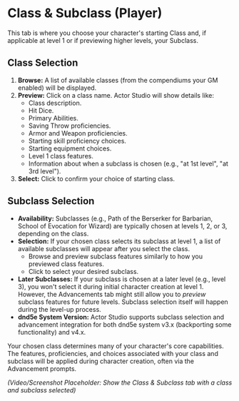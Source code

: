 # Class & Subclass (Player)

This tab is where you choose your character's starting Class and, if applicable at level 1 or if previewing higher levels, your Subclass.

## Class Selection

1.  **Browse:** A list of available classes (from the compendiums your GM enabled) will be displayed.
2.  **Preview:** Click on a class name. Actor Studio will show details like:
    -   Class description.
    -   Hit Dice.
    -   Primary Abilities.
    -   Saving Throw proficiencies.
    -   Armor and Weapon proficiencies.
    -   Starting skill proficiency choices.
    -   Starting equipment choices.
    -   Level 1 class features.
    -   Information about when a subclass is chosen (e.g., "at 1st level", "at 3rd level").
3.  **Select:** Click to confirm your choice of starting class.

## Subclass Selection

-   **Availability:** Subclasses (e.g., Path of the Berserker for Barbarian, School of Evocation for Wizard) are typically chosen at levels 1, 2, or 3, depending on the class.
-   **Selection:** If your chosen class selects its subclass at level 1, a list of available subclasses will appear after you select the class.
    -   Browse and preview subclass features similarly to how you previewed class features.
    -   Click to select your desired subclass.
-   **Later Subclasses:** If your subclass is chosen at a later level (e.g., level 3), you won't select it during initial character creation at level 1. However, the Advancements tab might still allow you to *preview* subclass features for future levels. Subclass selection itself will happen during the level-up process.
-   **dnd5e System Version:** Actor Studio supports subclass selection and advancement integration for both dnd5e system v3.x (backporting some functionality) and v4.x.

Your chosen class determines many of your character's core capabilities. The features, proficiencies, and choices associated with your class and subclass will be applied during character creation, often via the Advancement prompts.

*(Video/Screenshot Placeholder: Show the Class & Subclass tab with a class and subclass selected)*
